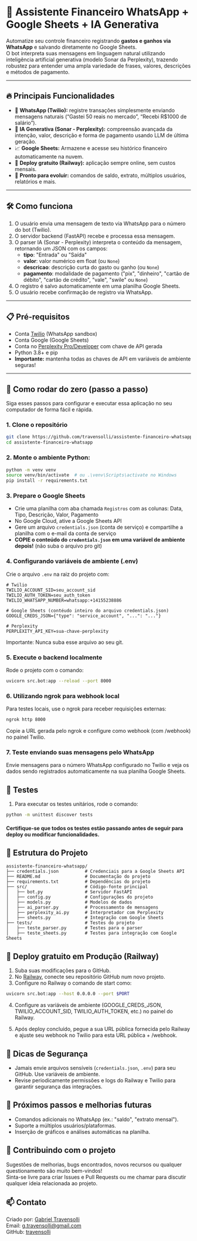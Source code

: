 # 🚀 Assistente Financeiro WhatsApp + Google Sheets + IA Generativa

Automatize seu controle financeiro registrando **gastos e ganhos via WhatsApp** e salvando diretamente no Google Sheets.  
O bot interpreta suas mensagens em linguagem natural utilizando inteligência artificial generativa (modelo Sonar da Perplexity), trazendo robustez para entender uma ampla variedade de frases, valores, descrições e métodos de pagamento.

---

## 🔥 Principais Funcionalidades

- 📲 **WhatsApp (Twilio):** registre transações simplesmente enviando mensagens naturais (“Gastei 50 reais no mercado”, “Recebi R$1000 de salário”).
- 🧠 **IA Generativa (Sonar - Perplexity):** compreensão avançada da intenção, valor, descrição e forma de pagamento usando LLM de última geração.
- 📈 **Google Sheets:** Armazene e acesse seu histórico financeiro automaticamente na nuvem.
- 🚀 **Deploy gratuito (Railway):** aplicação sempre online, sem custos mensais.
- 🔄 **Pronto para evoluir:** comandos de saldo, extrato, múltiplos usuários, relatórios e mais.

---

<!--
## ✨ Demonstração

![demonstração do fluxo WhatsApp para Google Sheets](docs/demo.gif)  
*Envie sua mensagem no WhatsApp e pronto: saldo, ganhos e gastos na planilha!*
-->

## 🛠️ Como funciona

1. O usuário envia uma mensagem de texto via WhatsApp para o número do bot (Twilio).
2. O servidor backend (FastAPI) recebe e processa essa mensagem.
3. O parser IA (Sonar - Perplexity) interpreta o conteúdo da mensagem, retornando um JSON com os campos:
   - **tipo**: "Entrada" ou "Saída"
   - **valor**: valor numérico em float (ou `None`)
   - **descricao**: descrição curta do gasto ou ganho (ou `None`)
   - **pagamento**: modalidade de pagamento ("pix", "dinheiro", "cartão de débito", "cartão de crédito", "vale", "swile" ou `None`)
4. O registro é salvo automaticamente em uma planilha Google Sheets.
5. O usuário recebe confirmação de registro via WhatsApp.

---

## 📋 Pré-requisitos

- Conta [Twilio](https://www.twilio.com/try-twilio) (WhatsApp sandbox)
- Conta Google (Google Sheets)
- Conta no [Perplexity Pro/Developer](https://www.perplexity.ai/pro) com chave de API gerada
- Python 3.8+ e pip
- **Importante:** mantenha todas as chaves de API em variáveis de ambiente seguras!

---

## 🚧 Como rodar do zero (passo a passo)

Siga esses passos para configurar e executar essa aplicação no seu computador de forma fácil e rápida.

### 1. Clone o repositório

```bash
git clone https://github.com/travensolli/assistente-financeiro-whatsapp.git
cd assistente-financeiro-whatsapp
```

### 2. Monte o ambiente Python:
   ```bash
   python -m venv venv
   source venv/bin/activate  # ou .\venv\Scripts\activate no Windows
   pip install -r requirements.txt
   ```
### 3. Prepare o Google Sheets

- Crie uma planilha com aba chamada `Registros` com as colunas: Data, Tipo, Descrição, Valor, Pagamento
- No Google Cloud, ative a Google Sheets API
- Gere um arquivo `credentials.json` (conta de serviço) e compartilhe a planilha com o e-mail da conta de serviço
- **COPIE o conteúdo do `credentials.json` em uma variável de ambiente depois!** (não suba o arquivo pro git)

### 4. Configurando variáveis de ambiente (.env)

Crie o arquivo `.env` na raiz do projeto com:

```dotenv
# Twilio
TWILIO_ACCOUNT_SID=seu_account_sid
TWILIO_AUTH_TOKEN=seu_auth_token
TWILIO_WHATSAPP_NUMBER=whatsapp:+14155238886

# Google Sheets (contéudo inteiro do arquivo credentials.json)
GOOGLE_CREDS_JSON={"type": "service_account", "...": "..."}

# Perplexity
PERPLEXITY_API_KEY=sua-chave-perplexity
   ```
Importante: Nunca suba esse arquivo ao seu git.

### 5. Execute o backend localmente

Rode o projeto com o comando:

```bash
uvicorn src.bot:app --reload --port 8000
```
### 6. Utilizando ngrok para webhook local

Para testes locais, use o ngrok para receber requisições externas:

```bash
ngrok http 8000
   ```
Copie a URL gerada pelo ngrok e configure como webhook (com /webhook) no painel Twilio.

### 7. Teste enviando suas mensagens pelo WhatsApp

Envie mensagens para o número WhatsApp configurado no Twilio e veja os dados sendo registrados automaticamente na sua planilha Google Sheets.

## 🧪 Testes

1. Para executar os testes unitários, rode o comando:

```bash
python -m unittest discover tests
```

#### Certifique-se que todos os testes estão passando antes de seguir para deploy ou modificar funcionalidades.

## 📁 Estrutura do Projeto

```
assistente-financeiro-whatsapp/
├── credentials.json          # Credenciais para a Google Sheets API
├── README.md                 # Documentação do projeto
├── requirements.txt          # Dependências do projeto
├── src/                      # Código-fonte principal
│   ├── bot.py                # Servidor FastAPI
│   ├── config.py             # Configurações do projeto
│   ├── models.py             # Modelos de dados
│   ├── ai_parser.py          # Processamento de mensagens
│   ├── perplexity_ai.py      # Interpretador com Perplexity
│   ├── sheets.py             # Integração com Google Sheets
├── tests/                    # Testes do projeto
│   ├── teste_parser.py       # Testes para o parser
│   ├── teste_sheets.py       # Testes para integração com Google Sheets
```
## 🚀 Deploy gratuito em Produção (Railway)

1. Suba suas modificações para o GitHub.
2. No [Railway](https://railway.app/), conecte seu repositório GitHub num novo projeto.
3. Configure no Railway o comando de start como:

```bash
uvicorn src.bot:app --host 0.0.0.0 --port $PORT
```

4. Configure as variáveis de ambiente (GOOGLE_CREDS_JSON, TWILIO_ACCOUNT_SID, TWILIO_AUTH_TOKEN, etc.) no painel do Railway.

5. Após deploy concluído, pegue a sua URL pública fornecida pelo Railway e ajuste seu webhook no Twilio para esta URL pública + /webhook.

## 🔐 Dicas de Segurança

- Jamais envie arquivos sensíveis (`credentials.json`, `.env`) para seu GitHub. Use variáveis de ambiente.
- Revise periodicamente permissões e logs do Railway e Twilio para garantir segurança das integrações.

## 🧩 Próximos passos e melhorias futuras

- Comandos adicionais no WhatsApp (ex.: "saldo", "extrato mensal").
- Suporte a múltiplos usuários/plataformas.
- Inserção de gráficos e análises automáticas na planilha.

## 🤝 Contribuindo com o projeto

Sugestões de melhorias, bugs encontrados, novos recursos ou qualquer questionamento são muito bem-vindos!  
Sinta-se livre para criar Issues e Pull Requests ou me chamar para discutir qualquer ideia relacionada ao projeto.


## 📫 Contato

Criado por: [Gabriel Travensolli](https://www.linkedin.com/in/gabrieltravensolli/)  
Email: g.travensolli@gmail.com  
GitHub: [travensolli](https://github.com/travensolli)